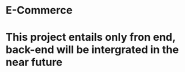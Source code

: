 # E-Commerce

# This project entails only fron end, back-end will be intergrated in the near future
